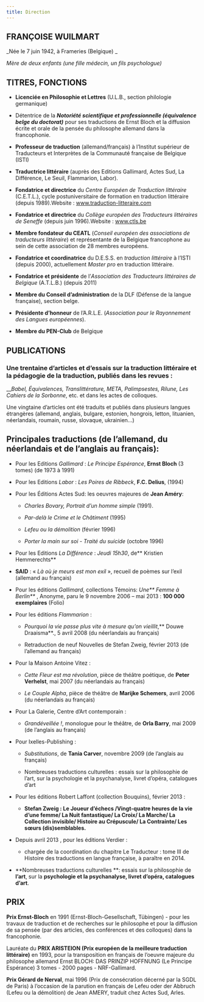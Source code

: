 ```yaml
---
title: Direction
---
```


## FRANÇOISE WUILMART


_Née le 7 juin 1942, à Frameries (Belgique) _

_Mère de deux enfants (une fille médecin, un fils psychologue)_


## TITRES, FONCTIONS






  * **Licenciée en Philosophie et Lettres** (U.L.B., section philologie germanique)


  * Détentrice de la _**Notoriété scientifique et professionnelle (équivalence belge du doctorat)**_ pour ses traductions de Ernst Bloch et la diffusion écrite et orale de la pensée du philosophe allemand dans la francophonie.


  * **Professeur de traduction** (allemand/français) à l’Institut supérieur de Traducteurs et Interprètes de la Communauté française de Belgique (ISTI)


  * **Traductrice littéraire** (auprès des Editions Gallimard, Actes Sud, La Différence, Le Seuil, Flammarion, Labor).


  * **Fondatrice et directrice** du _Centre Européen de Traduction littéraire_ (C.E.T.L.), cycle postuniversitaire de formation en traduction littéraire (depuis 1989).Website : www.traduction-litteraire.com


  * **Fondatrice et directrice** du _Collège européen des Traducteurs littéraires de Seneffe_ (depuis juin 1996).Website : www.ctls.be


  * **Membre fondateur du CEATL** (_Conseil européen des associations de traducteurs littéraire_) et représentante de la Belgique francophone au sein de cette association de 28 membres européens.


  * **Fondatrice et coordinatrice** du D.E.S.S. en _traduction littéraire_ à l’ISTI (depuis 2000), actuellement _Master pro_ en traduction littéraire.


  * **Fondatrice et présidente** de l’_Association des Traducteurs littéraires de Belgique_ (A.T.L.B.) (depuis 2011)


  * **Membre du Conseil d’administration** de la DLF (Défense de la langue française), section belge.


  * **Présidente d’honneur** de l’A.R.L.E. (_Association pour le Rayonnement des Langues européennes_).


  * **Membre du PEN-Club** de Belgique




## PUBLICATIONS




### Une trentaine d’articles et d’essais sur la traduction littéraire et la pédagogie de la traduction, publiés dans les revues :


___Babel, Équivalences, Translittérature, META, Palimpsestes, Rilune, Les Cahiers de la Sorbonne_, etc. et dans les actes de colloques.

Une vingtaine d’articles ont été traduits et publiés dans plusieurs langues étrangères (allemand, anglais, bulgare, estonien, hongrois, letton, lituanien, néerlandais, roumain, russe, slovaque, ukrainien…)


## Principales traductions (de l’allemand, du néerlandais et de l’anglais au français):






  * Pour les Editions _Gallimard_ : _Le Principe Espérance_, **Ernst Bloch** (3 tomes) (de 1973 à 1991)


  * Pour les Editions _Labor_ : _Les Poires de Ribbeck_, **F.C. Delius**, (1994)




  * Pour les Éditions Actes Sud: les oeuvres majeures de **Jean Améry**:


    * _Charles Bovary, Portrait d’un homme simple_ (1991).


    * _Par-delà le Crime et le Châtiment_ (1995)


    * _Lefeu ou la démolition_ (février 1996)


    * _Porter la main sur soi - Traité du suicide_ (octobre 1996)





  * Pour les Editions _La Différence_ : _Jeudi 15h30_, de** Kristien Hemmerechts**


  * **SAID** : « _Là où je meurs est mon exil_ », recueil de poèmes sur l’exil (allemand au français)


  * Pour les éditions _Gallimard_, collections Témoins: _Une** Femme à Berlin**_ , Anonyme, paru le 9 novembre 2006 – mai 2013 : **100 000 exemplaires** (Folio)


  * Pour les éditions _Flammarion_ :


    * _Pourquoi la vie passe plus vite à mesure qu’on vieillit_,** Douwe Draaisma**., 5 avril 2008 (du néerlandais au français)


    * Retraduction de neuf Nouvelles de Stefan Zweig, février 2013 (de l’allemand au français)





  * Pour la Maison Antoine Vitez :


    * _Cette Fleur est ma révolution_, pièce de théâtre poétique, de **Peter Verhelst**, mai 2007 (du néerlandais au français)


    * _Le Couple Alpha_, pièce de théâtre de **Marijke Schemers**, avril 2006 (du néerlandais au français)





  * Pour La Galerie, Centre d’Art contemporain :


    * _Grandéveillée !_, monologue pour le théâtre, de **Orla Barry**, mai 2009 (de l’anglais au français)





  * Pour Ixelles-Publishing :


    * _Substitutions_, de **Tania Carver**, novembre 2009 (de l’anglais au français)


    * Nombreuses traductions culturelles : essais sur la philosophie de l’art, sur la psychologie et la psychanalyse, livret d’opéra, catalogues d’art





  * Pour les éditions Robert Laffont (collection Bouquins), février 2013 :


    * **Stefan Zweig **:** Le Joueur d’échecs /Vingt-quatre heures de la vie d’une femme/ La Nuit fantastique/ La Croix/ La Marche/ La Collection invisible/ Histoire au Crépuscule/ La Contrainte/ Les sœurs (dis)semblables.**







  * Depuis avril 2013 , pour les éditions Verdier :


    * chargée de la coordination du chapitre Le Traducteur : tome III de Histoire des traductions en langue française, à paraître en 2014.





  * **Nombreuses traductions culturelles **: essais sur la philosophie de **l’art**, sur la **psychologie et la psychanalyse, livret d’opéra, catalogues d’art**.




## PRIX


**Prix Ernst-Bloch** en 1991 (Ernst-Bloch-Gesellschaft, Tübingen) - pour les travaux de traduction et de recherches sur le philosophe et pour la diffusion de sa pensée (par des articles, des conférences et des colloques) dans la francophonie.

Lauréate du **PRIX ARISTEION (Prix européen de la meilleure traduction littéraire)** en 1993, pour la transposition en français de l’oeuvre majeure du philosophe allemand Ernst BLOCH: DAS PRINZIP HOFFNUNG (Le Principe Espérance) 3 tomes - 2000 pages - NRF-Gallimard.

**Prix Gérard de Nerval**, mai 1996 (Prix de consécration décerné par la SGDL de Paris) à l’occasion de la parution en français de Lefeu oder der Abbruch (Lefeu ou la démolition) de Jean AMERY, traduit chez Actes Sud, Arles.
